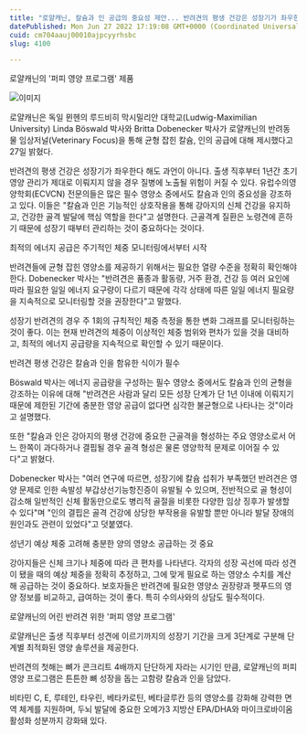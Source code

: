 ```yaml
---
title: "로얄캐닌, 칼슘과 인 공급의 중요성 제안... 반려견의 평생 건강은 성장기가 좌우한다"
datePublished: Mon Jun 27 2022 17:19:08 GMT+0000 (Coordinated Universal Time)
cuid: cm704aauj00010ajpcyyrhsbc
slug: 4100

---
```



로얄캐닌의 '퍼피 영양 프로그램' 제품

![이미지](https://cdn.hashnode.com/res/hashnode/image/upload/v1739256283495/1e59de7f-324a-415d-ab3e-8b1b47990c8c.jpeg)

로얄캐닌은 독일 뮌헨의 루드비히 막시밀리안 대학교(Ludwig-Maximilian University) Linda Böswald 박사와 Britta Dobenecker 박사가 로얄캐닌의 반려동물 임상저널(Veterinary Focus)을 통해 균형 잡힌 칼슘, 인의 공급에 대해 제시했다고 27일 밝혔다.

반려견의 평생 건강은 성장기가 좌우한다 해도 과언이 아니다. 출생 직후부터 1년간 초기 영양 관리가 제대로 이뤄지지 않을 경우 질병에 노출될 위험이 커질 수 있다. 유럽수의영양학회(ECVCN) 전문의들은 많은 필수 영양소 중에서도 칼슘과 인의 중요성을 강조하고 있다. 이들은 "칼슘과 인은 기능적인 상호작용을 통해 강아지의 신체 건강을 유지하고, 건강한 골격 발달에 핵심 역할을 한다"고 설명한다. 근골격계 질환은 노령견에 흔하기 때문에 성장기 때부터 관리하는 것이 중요하다는 것이다.

최적의 에너지 공급은 주기적인 체중 모니터링에서부터 시작

반려견들에 균형 잡힌 영양소를 제공하기 위해서는 필요한 열량 수준을 정확히 확인해야 한다. Dobenecker 박사는 "반려견은 품종과 활동량, 거주 환경, 건강 등 여러 요인에 따라 필요한 일일 에너지 요구량이 다르기 때문에 각각 상태에 따른 일일 에너지 필요량을 지속적으로 모니터링할 것을 권장한다"고 말했다.

성장기 반려견의 경우 주 1회의 규칙적인 체중 측정을 통한 변화 그래프를 모니터링하는 것이 좋다. 이는 현재 반려견의 체중이 이상적인 체중 범위와 편차가 있을 것을 대비하고, 최적의 에너지 공급량을 지속적으로 확인할 수 있기 때문이다.

반려견 평생 건강은 칼슘과 인을 함유한 식이가 필수

Böswald 박사는 에너지 공급량을 구성하는 필수 영양소 중에서도 칼슘과 인의 균형을 강조하는 이유에 대해 "반려견은 사람과 달리 모든 성장 단계가 단 1년 이내에 이뤄지기 때문에 제한된 기간에 충분한 영양 공급이 없다면 심각한 불균형으로 나타나는 것"이라고 설명했다.

또한 "칼슘과 인은 강아지의 평생 건강에 중요한 근골격을 형성하는 주요 영양소로서 어느 한쪽이 과다하거나 결핍될 경우 골격 형성은 물론 영양학적 문제로 이어질 수 있다"고 밝혔다.

Dobenecker 박사는 "여러 연구에 따르면, 성장기에 칼슘 섭취가 부족했던 반려견은 영양 문제로 인한 속발성 부갑상선기능항진증이 유발될 수 있으며, 전반적으로 골 형성이 감소해 일반적인 신체 활동만으로도 병리적 골절을 비롯한 다양한 임상 징후가 발생할 수 있다"며 "인의 결핍은 골격 건강에 상당한 부작용을 유발할 뿐만 아니라 발달 장애의 원인과도 관련이 있었다"고 덧붙였다.

성년기 예상 체중 고려해 충분한 양의 영양소 공급하는 것 중요

강아지들은 신체 크기나 체중에 따라 큰 편차를 나타낸다. 각자의 성장 곡선에 따라 성견이 됐을 때의 예상 체중을 정확히 추정하고, 그에 맞게 필요로 하는 영양소 수치를 계산해 공급하는 것이 중요하다. 보호자들은 반려견에 필요한 영양소 권장량과 펫푸드의 영양 정보를 비교하고, 급여하는 것이 좋다. 특히 수의사와의 상담도 필수적이다.

로얄캐닌의 어린 반려견 위한 '퍼피 영양 프로그램'

로얄캐닌은 출생 직후부터 성견에 이르기까지의 성장기 기간을 크게 3단계로 구분해 단계별 최적화된 영양 솔루션을 제공한다.

반려견의 첫해는 뼈가 콘크리트 4배까지 단단하게 자라는 시기인 만큼, 로얄캐닌의 퍼피 영양 프로그램은 튼튼한 뼈 성장을 돕는 고함량 칼슘과 인을 담았다.

비타민 C, E, 루테인, 타우린, 베타카로틴, 베타글루칸 등의 영양소를 강화해 강력한 면역 체계를 지원하며, 두뇌 발달에 중요한 오메가3 지방산 EPA/DHA와 마이크로바이옴 활성화 성분까지 강화돼 있다.